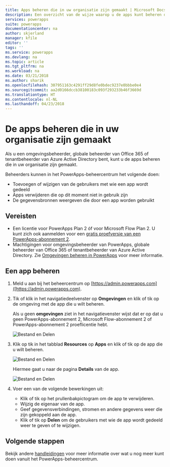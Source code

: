 ```yaml
---
title: Apps beheren die in uw organisatie zijn gemaakt | Microsoft Docs
description: Een overzicht van de wijze waarop u de apps kunt beheren die in uw organisatie zijn gemaakt
services: powerapps
suite: powerapps
documentationcenter: na
author: skjerland
manager: kfile
editor: ''
tags: ''
ms.service: powerapps
ms.devlang: na
ms.topic: article
ms.tgt_pltfrm: na
ms.workload: na
ms.date: 03/21/2018
ms.author: sharik
ms.openlocfilehash: 307951163c4291ff29d8fe0bdec9237e0bbbe0e4
ms.sourcegitcommit: aa2d0166dccb38100183c093f293233b46f3669d
ms.translationtype: HT
ms.contentlocale: nl-NL
ms.lasthandoff: 04/23/2018
---
```

# <a name="manage-apps-created-in-your-organization"></a>De apps beheren die in uw organisatie zijn gemaakt
Als u een omgevingsbeheerder, globale beheerder van Office 365 of tenantbeheerder van Azure Active Directory bent, kunt u de apps beheren die in uw organisatie zijn gemaakt.

Beheerders kunnen in het PowerApps-beheercentrum het volgende doen:
* Toevoegen of wijzigen van de gebruikers met wie een app wordt gedeeld
* Apps verwijderen die op dit moment niet in gebruik zijn
* De gegevensbronnen weergeven die door een app worden gebruikt

## <a name="prerequisites"></a>Vereisten
* Een licentie voor PowerApps Plan 2 óf voor Microsoft Flow Plan 2. U kunt zich ook aanmelden voor een [gratis proefversie van een PowerApps-abonnement 2](https://web.powerapps.com/signup?redirect=marketing&email=).
* Machtigingen voor omgevingsbeheerder van PowerApps, globale beheerder van Office 365 of tenantbeheerder van Azure Active Directory. Zie [Omgevingen beheren in PowerApps](environments-administration.md) voor meer informatie.

## <a name="manage-an-app"></a>Een app beheren
1. Meld u aan bij het beheercentrum op [https://admin.powerapps.com]([https://admin.powerapps.com).
2. Tik of klik in het navigatiedeelvenster op **Omgevingen** en klik of tik op de omgeving met de app die u wilt beheren.

    Als u geen **omgevingen** ziet in het navigatievenster wijst dat er op dat u geen PowerApps-abonnement 2, Microsoft Flow-abonnement 2 of PowerApps-abonnement 2 proeflicentie hebt.

    ![Bestand en Delen](./media/admin-manage-apps/environment.png)
3. Klik op tik in het tabblad **Resources** op **Apps** en klik of tik op de app die u wilt beheren.

   ![Bestand en Delen](./media/admin-manage-apps/resources.png)

    Hiermee gaat u naar de pagina **Details** van de app.

    ![Bestand en Delen](./media/admin-manage-apps/app-details.png)
4. Voer een van de volgende bewerkingen uit:

    * Klik of tik op het prullenbakpictogram om de app te verwijderen.
    * Wijzig de eigenaar van de app.
    * Geef gegevensverbindingen, stromen en andere gegevens weer die zijn gekoppeld aan de app.
    * Klik of tik op **Delen** om de gebruikers met wie de app wordt gedeeld weer te geven of te wijzigen.

## <a name="next-steps"></a>Volgende stappen
Bekijk andere [handleidingen](signup-for-powerapps-admin.md) voor meer informatie over wat u nog meer kunt doen vanuit het PowerApps-beheercentrum.
